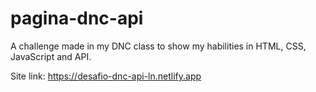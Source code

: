 # pagina-dnc-api
A challenge made in my DNC class to show my habilities in HTML, CSS, JavaScript and API.

Site link: https://desafio-dnc-api-ln.netlify.app
